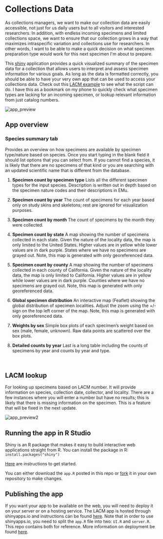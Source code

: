 # Collections Data

As collections managers, we want to make our collection data are easily accessible, not just for us daily users but to all visitors and interested researchers. In addition, with endless incoming specimens and limited collections space, we want to ensure that our collection grows in a way that maximizes intraspecific variation and collections use for researchers. In other words, I want to be able to make a quick decision on what specimen preparation type would work for this next specimen I'm about to prepare. 

This [shiny](https://shiny.posit.co/) application provides a quick visualized summary of the specimen data for a collection that allows users to interpret and assess specimen information for various goals. As long as the data is formatted correctly, you should be able to have your very own app that can be used to access your collections data. Check out this [LACM example](https://nhm-birds.shinyapps.io/lacm_birds/) to see what the script can do. I have this as a bookmark on my phone to quickly check what specimen types are lacking for an incoming specimen, or lookup relevant information from just catalog numbers. 


![app_preview](https://github.com/younghasuh/collectionsdata/assets/22403928/3667a03b-a543-4a05-aa96-7649bd71306f)


## App overview
### Species summary tab
Provides an overview on how specimens are available by specimen type/nature based on species. Once you start typing in the blank field it should list options that you can select from. If you cannot find a species, it is likely that there are no specimens of that kind or you are searching with an updated scientific name that is different from the database. 

1. **Specimen count by specimen type**
Lists all the different specimen types for the input species. Description is written out in depth based on the specimen nature codes and their descriptions in EMu.

2. **Specimen count by year**
The count of specimens for each year based only on study skins and skeletons; rest are ignored for visualization purposes. 

3. **Specimen count by month**
The count of specimens by the month they were collected. 

4. **Specimen count by state**
A map showing the number of specimens collected in each state. Given the nature of the locality data, the map is only limited to the United States. Higher values are in yellow while lower values are in dark purple. States where we have no specimens are grayed out. Note, this map is generated with only georeferenced data.

5. **Specimen count by county**
A map showing the number of specimens collected in each county of California. Given the nature of the locality data, the map is only limited to California. Higher values are in yellow while lower values are in dark purple. Counties where we have no specimens are grayed out. Note, this map is generated with only georeferenced data. 

6. **Global specimen distribution**
An interactive map (Feaflet) showing the global distribution of specimen localities. Adjust the zoom using the +/- sign on the top left corner of the map. Note, this map is generated with only georeferenced data. 

7. **Weights by sex**
Simple box plots of each specimen’s weight based on sex (male, female, unknown). Raw data points are scattered over the box plots.   

8. **Detailed counts by year**
Last is a long table including the counts of specimens by year and counts by year and type. 

<br>

## LACM lookup
For looking up specimens based on LACM number. It will provide information on species, collection date, collector, and locality. There are a few instances where you will enter a number but have no results; this is likely that there is missing information on the specimen. This is a feature that will be fixed in the next update. 

![app_preview2](https://github.com/younghasuh/collectionsdata/assets/22403928/cbfc9ef7-519a-46ed-a4bd-2731aea3cd74)


## Running the app in R Studio
Shiny is an R package that makes it easy to build interactive web applications straight from R. You can install the package in R:
`install.packages("shiny")`

[Here](https://shiny.posit.co/r/getstarted/shiny-basics/lesson1/index.html) are instructions to get started. 

You can either download the `app.R` posted in this repo or [fork](https://docs.github.com/en/pull-requests/collaborating-with-pull-requests/working-with-forks/about-forks) it in your own repository to make changes. 


## Publishing the app 
If you want your app to be available on the web, you will need to deploy it on your server or on a hosting service. The LACM app is hosted through shinyapps.io and instructions can be found [here](https://shiny.posit.co/r/articles/share/shinyapps/). Note that in order to use shinyapps.io, you need to split the `app.R` file into two: `UI.R` and `server.R`. This repo contains both for reference. 
More information on deployment be found [here](https://shiny.posit.co/r/deploy.html).
